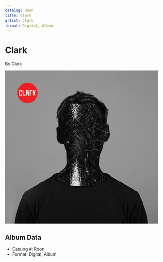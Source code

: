 ```yaml
---
catalog: Roon
title: Clark
artist: Clark
format: Digital, Album
---
```


# Clark

By Clark

![](../../assets/albumcovers/Clark-Clark.png)

## Album Data

- Catalog #: Roon
- Format: Digital, Album

